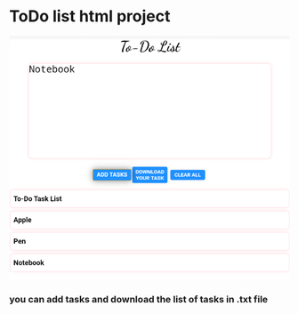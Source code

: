 <h1>ToDo list html project</h1>

![](ToDo%20List.png)

<h3>you can add tasks and download the list of tasks in .txt file</h3>
